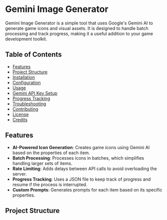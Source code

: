 # Gemini Image Generator

Gemini Image Generator is a simple tool that uses Google's Gemini AI to generate game icons and visual assets. It is designed to handle batch processing and track progress, making it a useful addition to your game development toolkit.

## Table of Contents

- [Features](#features)
- [Project Structure](#project-structure)
- [Installation](#installation)
- [Configuration](#configuration)
- [Usage](#usage)
- [Gemini API Key Setup](#gemini-api-key-setup)
- [Progress Tracking](#progress-tracking)
- [Troubleshooting](#troubleshooting)
- [Contributing](#contributing)
- [License](#license)
- [Credits](#credits)

## Features

- **AI-Powered Icon Generation**: Creates game icons using Gemini AI based on the properties of each item.
- **Batch Processing**: Processes icons in batches, which simplifies handling larger sets of items.
- **Rate Limiting**: Adds delays between API calls to avoid overloading the server.
- **Progress Tracking**: Uses a JSON file to keep track of progress and resume if the process is interrupted.
- **Custom Prompts**: Generates prompts for each item based on its specific properties.

## Project Structure

